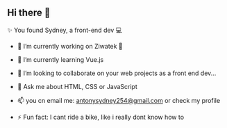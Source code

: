 ## Hi there 👋

✨ You found Sydney, a front-end dev 💻 

- 🔭 I’m currently working on Ziwatek 🐄
- 🌱 I’m currently learning Vue.js
- 👯 I’m looking to collaborate on your web projects as a front end dev...
- 💬 Ask me about HTML, CSS or JavaScript
- 📫 you cn email me: <antonysydney254@gmail.com> or check my profile

  
- ⚡ Fun fact: I cant ride a bike, like i really dont know how to
